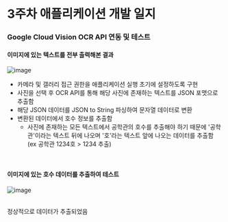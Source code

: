 # 3주차 애플리케이션 개발 일지

### Google Cloud Vision OCR API 연동 및 테스트

#### 이미지에 있는 텍스트를 전부 출력해본 결과
![image](https://user-images.githubusercontent.com/75626100/170546123-cb3bd892-79ab-4aae-9bed-3cb67bc0ede9.png)

* 카메라 및 갤러리 접근 권한을 애플리케이션 실행 초기에 설정하도록 구현 
* 사진을 선택 후 OCR API를 통해 해당 사진에 존재하는 텍스트를 JSON 포맷으로 추출함
* 해당 JSON 데이터를 JSON to String 파싱하여 문자열 데이터로 변환
* 변환된 데이터에서 호수 정보를 추출함
   - 사진에 존재하는 모든 텍스트에서 공학관의 호수를 추출해야 하기 때문에 '공학관'이라는 텍스트 뒤에 나오며 '호'라는 텍스트 앞에 나오는
     데이터를 추출함 (ex 공학관 1234호 > 1234 추출)
 
 <br />
 
 #### 이미지에 있는 호수 데이터를 추출하여 테스트
 ![image](https://user-images.githubusercontent.com/75626100/170549598-72fff47f-960e-4c28-8753-b479a4cb1e17.png)

<br />
정상적으로 데이터가 추출되었음
